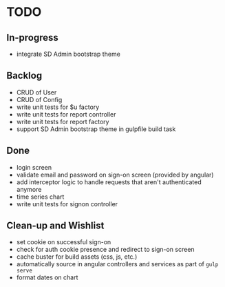 TODO
===

In-progress
---

* integrate SD Admin bootstrap theme

Backlog
---

* CRUD of User
* CRUD of Config
* write unit tests for $u factory
* write unit tests for report controller
* write unit tests for report factory
* support SD Admin bootstrap theme in gulpfile build task

Done
---

* login screen
* validate email and password on sign-on screen (provided by angular)
* add interceptor logic to handle requests that aren't authenticated anymore
* time series chart
* write unit tests for signon controller

Clean-up and Wishlist
---

* set cookie on successful sign-on
* check for auth cookie presence and redirect to sign-on screen
* cache buster for build assets (css, js, etc.)
* automatically source in angular controllers and services as part of `gulp serve`
* format dates on chart
